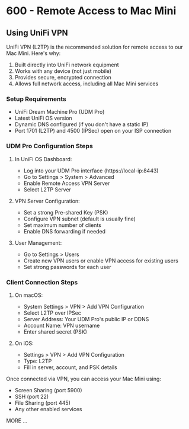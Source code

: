 # 600 - Remote Access to Mac Mini

## Using UniFi VPN

UniFi VPN (L2TP) is the recommended solution for remote access to our Mac Mini. Here's why:

1. Built directly into UniFi network equipment
2. Works with any device (not just mobile)
3. Provides secure, encrypted connection
4. Allows full network access, including all Mac Mini services

### Setup Requirements

- UniFi Dream Machine Pro (UDM Pro)
- Latest UniFi OS version
- Dynamic DNS configured (if you don't have a static IP)
- Port 1701 (L2TP) and 4500 (IPSec) open on your ISP connection

### UDM Pro Configuration Steps

1. In UniFi OS Dashboard:
   - Log into your UDM Pro interface (https://local-ip:8443)
   - Go to Settings > System > Advanced
   - Enable Remote Access VPN Server
   - Select L2TP Server

2. VPN Server Configuration:
   - Set a strong Pre-shared Key (PSK)
   - Configure VPN subnet (default is usually fine)
   - Set maximum number of clients
   - Enable DNS forwarding if needed

3. User Management:
   - Go to Settings > Users
   - Create new VPN users or enable VPN access for existing users
   - Set strong passwords for each user

### Client Connection Steps

1. On macOS:
   - System Settings > VPN > Add VPN Configuration
   - Select L2TP over IPSec
   - Server Address: Your UDM Pro's public IP or DDNS
   - Account Name: VPN username
   - Enter shared secret (PSK)

2. On iOS:
   - Settings > VPN > Add VPN Configuration
   - Type: L2TP
   - Fill in server, account, and PSK details

Once connected via VPN, you can access your Mac Mini using:
- Screen Sharing (port 5900)
- SSH (port 22)
- File Sharing (port 445)
- Any other enabled services

MORE ...